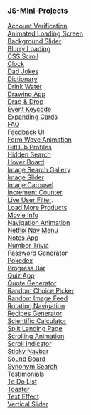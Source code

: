 ### JS-Mini-Projects

<a href="https://codepen.io/ayezabashir/full/oNQBNVZ" target="_blank">Account Verification</a>
<br/>
[Animated Loading Screen](https://codepen.io/ayezabashir/full/MWPNgdx)<br/>
[Background Slider](https://backgroundslider--ayezabashir.repl.co/) <br/>
[Blurry Loading](https://codepen.io/ayezabashir442/full/rNqzBNK) <br/>
[CSS Scroll](https://codepen.io/ayezabashir/full/oNmyBxd)<br/>
[Clock](https://codepen.io/ayezabashir/full/qBJGRVx)<br/>
[Dad Jokes](https://codepen.io/ayezabashir442/full/qBJVmWo) <br/>
[Dictionary](https://codepen.io/ayezabashir/full/RwEbPZL) <br/>
[Drink Water](https://codepen.io/ayezabashir/full/MWPPyaE)<br/>
[Drawing App](https://codepen.io/ayezabashir/full/MWPNYjJ)<br/>
[Drag & Drop](https://codepen.io/ayezabashir/full/jOeoXmm)<br/>
[Event Keycode](https://codepen.io/ayezabashir/full/GRYyvZM)<br/>
[Expanding Cards](https://codepen.io/ayezabashir442/full/eYPpKrX)<br/>
[FAQ](https://codepen.io/ayezabashir/full/wvYpqER)<br/>
[Feedback UI](https://codepen.io/ayezabashir/full/vYQWXZq)<br/>
[Form Wave Animation](https://codepen.io/ayezabashir442/full/ZEqXbeN)<br/>
[GitHub Profiles](https://codepen.io/ayezabashir/pen/Poxovaq)<br/>
[Hidden Search](https://codepen.io/ayezabashir442/full/jOewrBj)<br/>
[Hover Board](https://codepen.io/ayezabashir/full/zYMNYwg)<br/>
[Image Search Gallery](https://codepen.io/ayezabashir/full/gOZRozq)<br/>
[Image Slider](https://codepen.io/ayezabashir/pen/oNRdeLb)<br/>
[Image Carousel](https://codepen.io/ayezabashir/full/qBQNwXM) <br/>
[Increment Counter](https://codepen.io/ayezabashir/full/MWPQNgB)<br/>
[Live User Filter](https://codepen.io/ayezabashir/full/oNQGgvm).<br/>
[Load More Products](https://codepen.io/ayezabashir/pen/mdYKLyV)<br/>
[Movie Info](https://codepen.io/ayezabashir/full/poxxGoR)<br/>
[Navigation Animation](https://codepen.io/ayezabashir/full/bGmLrwL) <br/>
[Netflix Nav Menu](https://codepen.io/ayezabashir/full/OJagPxO)<br/>
[Notes App](https://codepen.io/ayezabashir/full/ExOPyxX)<br/>
[Number Trivia](https://codepen.io/ayezabashir/full/ZEVGNPM)<br/>
[Password Generator](https://codepen.io/ayezabashir/full/BaGNxzm)<br/>
[Pokedex](https://codepen.io/ayezabashir/full/JjeWdLa)<br/>
[Progress Bar](https://codepen.io/ayezabashir442/full/eYPJwyO) <br/>
[Quiz App](https://codepen.io/ayezabashir/full/LYXzVOb)<br/>
[Quote Generator](https://codepen.io/ayezabashir/pen/ZEVEGwz) <br/>
[Random Choice Picker](https://codepen.io/ayezabashir/full/QWZQbBy) <br/>
[Random Image Feed](https://codepen.io/ayezabashir/full/BaGGWEp)<br/>
[Rotating Navigation](https://codepen.io/ayezabashir442/full/NWOgNXY) <br/>
[Recipes Generator](https://codepen.io/ayezabashir/full/BabbdXo)<br/>
[Scientific Calculator](https://codepen.io/ayezabashir/pen/GRYJKOO)<br/>
[Split Landing Page](https://split-landing-page.ayezabashir.repl.co/)<br/>
[Scrolling Animation](https://codepen.io/ayezabashir442/full/YzJxpaw) <br/>
[Scroll Indicator](https://codepen.io/ayezabashir/pen/jOooVRb)<br/>
[Sticky Navbar](https://codepen.io/ayezabashir/full/BaqXYyz) <br/>
[Sound Board](https://soundboard.ayezabashir.repl.co/) <br/>
[Synonym Search](https://codepen.io/ayezabashir/full/yLGJVKO)<br/>
[Testimonials](https://codepen.io/ayezabashir/full/VwVORdw) <br/>
[To Do List](https://codepen.io/ayezabashir/full/abROoLv) <br/>
[Toaster](https://codepen.io/ayezabashir/full/ZEqgNKo)<br/>
[Text Effect](https://codepen.io/ayezabashir/full/YzRKjmE) <br/>
[Vertical Slider](https://codepen.io/ayezabashir/full/KKrMawL) <br/>
